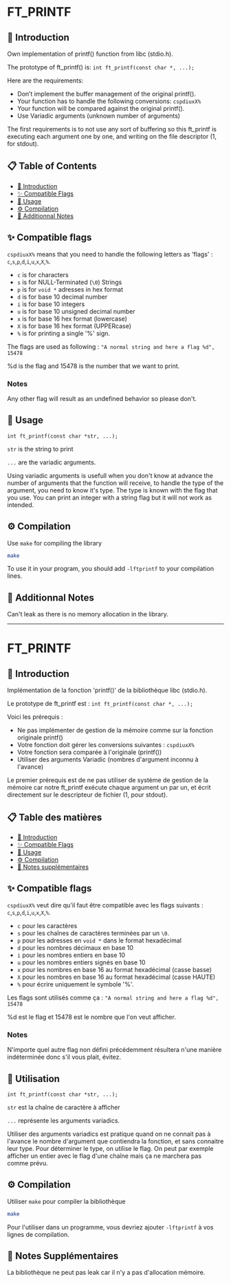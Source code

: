 # FT_PRINTF #

## <a name="introduction-en">📖 Introduction ##

Own implementation of printf() function from libc (stdio.h).

The prototype of ft_printf() is:
`int ft_printf(const char *, ...);`

Here are the requirements:

* Don’t implement the buffer management of the original printf().
* Your function has to handle the following conversions: `cspdiuxX%`
* Your function will be compared against the original printf().
* Use Variadic arguments (unknown number of arguments)

The first requirements is to not use any sort of buffering so this ft_printf is executing each argument one by one, and writing on the file descriptor (1, for stdout).

## 📋 Table of Contents ##

* [📖 Introduction](#introduction-en)
* [✨ Compatible Flags](#compatible-flags-en)
* [🚀 Usage](#usage-en)
* [⚙️ Compilation](#compilation-en)
* [📝 Additionnal Notes](#notes-en)

## <a name="compatible-flags-en">✨ Compatible flags ##

`cspdiuxX%` means that you need to handle the following letters as 'flags' :
`c`,`s`,`p`,`d`,`i`,`u`,`x`,`X`,`%`.

* `c` is for characters
* `s` is for NULL-Terminated (`\0`) Strings
* `p` is for `void *` adresses in hex format
* `d` is for base 10 decimal number
* `i` is for base 10 integers
* `u` is for base 10 unsigned decimal number
* `x` is for base 16 hex format (lowercase)
* `X` is for base 16 hex format (UPPERcase)
* `%` is for printing a single '%' sign.

The flags are used as following :
`"A normal string and here a flag %d", 15478`

%d is the flag and 15478 is the number that we want to print.

### Notes ###

Any other flag will result as an undefined behavior so please don't.

## <a name="usage-en">🚀 Usage ##

`int ft_printf(const char *str, ...);`

`str` is the string to print

`...` are the variadic arguments.

Using variadic arguments is usefull when you don't know at advance the number of arguments that the function will receive, to handle the type of the argument, you need to know it's type. The type is known with the flag that you use. You can print an integer with a string flag but it will not work as intended.

## <a name="compilation-en">⚙️ Compilation ##

Use ``make`` for compiling the library

```sh
make
```

To use it in your program, you should add `-lftprintf` to your compilation lines.

## <a name="notes-en">📝 Additionnal Notes ##

Can't leak as there is no memory allocation in the library.

---

# FT_PRINTF #

## <a name="introduction-fr">📖 Introduction ##

Implémentation de la fonction 'printf()' de la bibliothèque libc (stdio.h).

Le prototype de ft_printf est :
`int ft_printf(const char *, ...);`

Voici les prérequis :

* Ne pas implémenter de gestion de la mémoire comme sur la fonction originale printf()
* Votre fonction doit gérer les conversions suivantes : `cspdiuxX%`
* Votre fonction sera comparée à l'originale (printf())
* Utiliser des arguments Variadic (nombres d'argument inconnu à l'avance)

Le premier prérequis est de ne pas utiliser de système de gestion de la mémoire car notre ft_printf exécute chaque argument un par un, et écrit directement sur le descripteur de fichier (1, pour stdout).

## 📋 Table des matières ##

* [📖 Introduction](#introduction-fr)
* [✨ Compatible Flags](#compatible-flags-fr)
* [🚀 Usage](#usage-fr)
* [⚙️ Compilation](#compilation-fr)
* [📝 Notes supplémentaires](#notes-fr)

## <a name="compatible-flags-fr">✨ Compatible flags ##

`cspdiuxX%` veut dire qu'il faut être compatible avec les flags suivants :
`c`,`s`,`p`,`d`,`i`,`u`,`x`,`X`,`%`.

* `c` pour les caractères
* `s` pour les chaînes de caractères terminées par un `\0`.
* `p` pour les adresses en `void *`  dans le format hexadécimal
* `d` pour les nombres décimaux en base 10
* `i` pour les nombres entiers en base 10
* `u` pour les nombres entiers signés en base 10
* `x` pour les nombres en base 16 au format hexadécimal (casse basse)
* `X` pour les nombres en base 16 au format hexadécimal (casse HAUTE)
* `%` pour écrire uniquement le symbole '%'.

Les flags sont utilisés comme ça :
`"A normal string and here a flag %d", 15478`

%d est le flag et 15478 est le nombre que l'on veut afficher.

### Notes ###

N'importe quel autre flag non défini précédemment résultera n'une manière indéterminée donc s'il vous plait, évitez.

## <a name="usage-fr">🚀 Utilisation ##

`int ft_printf(const char *str, ...);`

`str` est la chaîne de caractère à afficher

`...` représente les arguments variadics.

Utiliser des arguments variadics est pratique quand on ne connait pas à l'avance le nombre d'argument que contiendra la fonction, et sans connaitre leur type. Pour déterminer le type, on utilise le flag. On peut par exemple afficher un entier avec le flag d'une chaîne mais ça ne marchera pas comme prévu.

## <a name="compilation-fr">⚙️ Compilation ##

Utiliser ``make`` pour compiler la bibliothèque

```sh
make
```

Pour l'utiliser dans un programme, vous devriez ajouter `-lftprintf` à vos lignes de compilation.

## <a name="notes-fr">📝 Notes Supplémentaires ##

La bibliothèque ne peut pas leak car il n'y a pas d'allocation mémoire.
